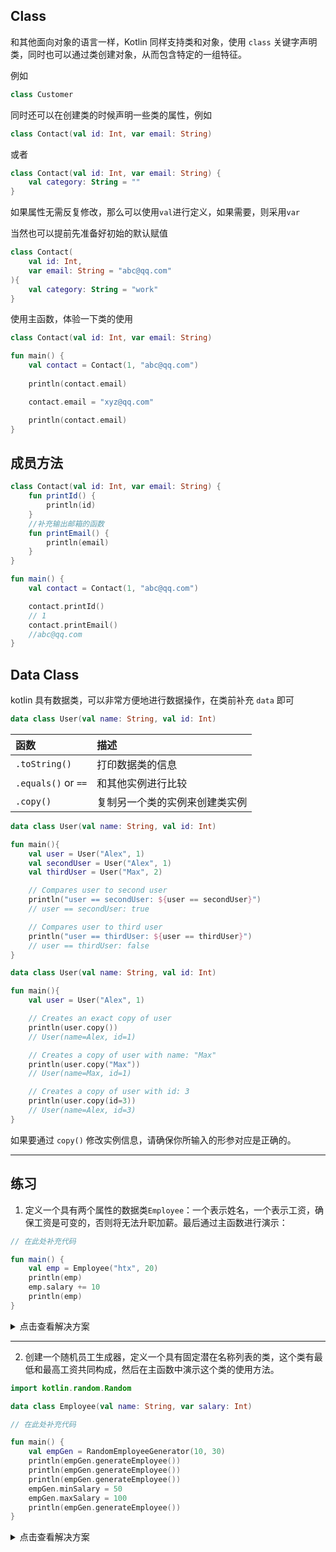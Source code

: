 ## Class

和其他面向对象的语言一样，Kotlin 同样支持类和对象，使用 `class` 关键字声明类，同时也可以通过类创建对象，从而包含特定的一组特征。

例如

```kotlin
class Customer
```

同时还可以在创建类的时候声明一些类的属性，例如

```kotlin
class Contact(val id: Int, var email: String)
```

或者

```kotlin
class Contact(val id: Int, var email: String) {
    val category: String = ""
}
```

如果属性无需反复修改，那么可以使用`val`进行定义，如果需要，则采用`var`

当然也可以提前先准备好初始的默认赋值

```kotlin
class Contact(
    val id: Int, 
    var email: String = "abc@qq.com"
){
    val category: String = "work"
}
```

使用主函数，体验一下类的使用

```kotlin
class Contact(val id: Int, var email: String)

fun main() {
    val contact = Contact(1, "abc@qq.com")
    
    println(contact.email)           

    contact.email = "xyz@qq.com"

    println(contact.email)           
}
```

## 成员方法

```kotlin
class Contact(val id: Int, var email: String) {
    fun printId() {
        println(id)
    }
    //补充输出邮箱的函数
    fun printEmail() {
        println(email)
    }
}

fun main() {
    val contact = Contact(1, "abc@qq.com")

    contact.printId()           
    // 1
    contact.printEmail()
    //abc@qq.com
}
```

## Data Class

kotlin 具有数据类，可以非常方便地进行数据操作，在类前补充 `data` 即可

```kotlin
data class User(val name: String, val id: Int)
```

|函数|描述|
|:--|:--|
|`.toString()`|打印数据类的信息|
|`.equals()` or `==`|和其他实例进行比较|
|`.copy()`|复制另一个类的实例来创建类实例|

```kotlin
data class User(val name: String, val id: Int)

fun main(){
    val user = User("Alex", 1)
	val secondUser = User("Alex", 1)
	val thirdUser = User("Max", 2)

    // Compares user to second user
    println("user == secondUser: ${user == secondUser}") 
    // user == secondUser: true

    // Compares user to third user
    println("user == thirdUser: ${user == thirdUser}")   
    // user == thirdUser: false
}
```

```kotlin
data class User(val name: String, val id: Int)

fun main(){
	val user = User("Alex", 1)

    // Creates an exact copy of user
    println(user.copy())       
    // User(name=Alex, id=1)

    // Creates a copy of user with name: "Max"
    println(user.copy("Max"))  
    // User(name=Max, id=1)

    // Creates a copy of user with id: 3
    println(user.copy(id=3)) 
    // User(name=Alex, id=3)
}
```

如果要通过 `copy()` 修改实例信息，请确保你所输入的形参对应是正确的。

---

## 练习

1. 定义一个具有两个属性的数据类`Employee`：一个表示姓名，一个表示工资，确保工资是可变的，否则将无法升职加薪。最后通过主函数进行演示：

```kotlin
// 在此处补充代码

fun main() {
    val emp = Employee("htx", 20)
    println(emp)
    emp.salary += 10
    println(emp)
}
```

<details>
<summary>点击查看解决方案</summary>

```kotlin
data class Employee(val name: String, var salary: Int)

fun main() {
    val emp = Employee("Mary", 20)
    println(emp)
    emp.salary += 10
    println(emp)
}
```
</details>

---

2. 创建一个随机员工生成器，定义一个具有固定潜在名称列表的类，这个类有最低和最高工资共同构成，然后在主函数中演示这个类的使用方法。

```kotlin
import kotlin.random.Random

data class Employee(val name: String, var salary: Int)

// 在此处补充代码

fun main() {
    val empGen = RandomEmployeeGenerator(10, 30)
    println(empGen.generateEmployee())
    println(empGen.generateEmployee())
    println(empGen.generateEmployee())
    empGen.minSalary = 50
    empGen.maxSalary = 100
    println(empGen.generateEmployee())
}
```

<details>
<summary>点击查看解决方案</summary>

```kotlin
import kotlin.random.Random

data class Employee(val name: String, var salary: Int)

class RandomEmployeeGenerator(var minSalary: Int, var maxSalary: Int) {
    val names = listOf("张三", "李四", "王五", "赵六", "钱七", "薛八")
    fun generateEmployee() =
        Employee(names.random(),
            Random.nextInt(from = minSalary, until = maxSalary))
}

fun main() {
    val empGen = RandomEmployeeGenerator(10, 30)
    println(empGen.generateEmployee())
    println(empGen.generateEmployee())
    println(empGen.generateEmployee())
    empGen.minSalary = 50
    empGen.maxSalary = 100
    println(empGen.generateEmployee())
}
```
</details>